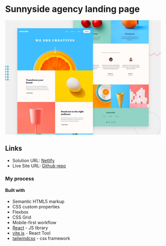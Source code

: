 # Sunnyside agency landing page

![Design preview for the Sunnyside agency landing page coding challenge](./src/design/desktop-preview.jpg)

## Links

- Solution URL: [Netlify](https://ivannr-sunnyside-agency.netlify.app/)
- Live Site URL: [Github repo](https://github.com/ivannr22/sunnyside-agency)

### My process

#### Built with

- Semantic HTML5 markup
- CSS custom properties
- Flexbox
- CSS Grid
- Mobile-first workflow
- [React](https://reactjs.org/) - JS library
- [vite.js](https://vitejs.dev/) - React Tool
- [tailwindcss](https://tailwindcss.com/) - css framework
